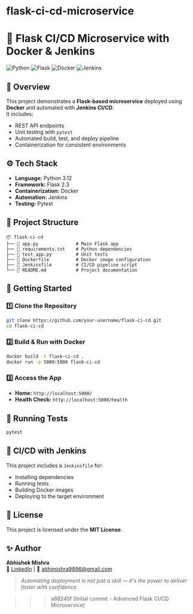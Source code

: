 
# flask-ci-cd-microservice
# 🚀 Flask CI/CD Microservice with Docker & Jenkins

![Python](https://img.shields.io/badge/Python-3.12-blue?style=for-the-badge&logo=python)
![Flask](https://img.shields.io/badge/Flask-2.3-green?style=for-the-badge&logo=flask)
![Docker](https://img.shields.io/badge/Docker-Enabled-blue?style=for-the-badge&logo=docker)
![Jenkins](https://img.shields.io/badge/Jenkins-Automation-red?style=for-the-badge&logo=jenkins)

## 📌 Overview
This project demonstrates a **Flask-based microservice** deployed using **Docker** and automated with **Jenkins CI/CD**.  
It includes:
- REST API endpoints
- Unit testing with `pytest`
- Automated build, test, and deploy pipeline
- Containerization for consistent environments

## ⚙️ Tech Stack
- **Language:** Python 3.12
- **Framework:** Flask 2.3
- **Containerization:** Docker
- **Automation:** Jenkins
- **Testing:** Pytest

## 📂 Project Structure
```
📦 flask-ci-cd
├── 📄 app.py              # Main Flask app
├── 📄 requirements.txt    # Python dependencies
├── 📄 test_app.py         # Unit tests
├── 📄 Dockerfile          # Docker image configuration
├── 📄 Jenkinsfile         # CI/CD pipeline script
└── 📄 README.md           # Project documentation
```

## 🚀 Getting Started

### 1️⃣ Clone the Repository
```bash
git clone https://github.com/your-username/flask-ci-cd.git
cd flask-ci-cd
```

### 2️⃣ Build & Run with Docker
```bash
docker build -t flask-ci-cd .
docker run -p 5000:5000 flask-ci-cd
```

### 3️⃣ Access the App
- **Home:** `http://localhost:5000/`
- **Health Check:** `http://localhost:5000/health`

## 🧪 Running Tests
```bash
pytest
```

## 🔄 CI/CD with Jenkins
This project includes a `Jenkinsfile` for:
- Installing dependencies
- Running tests
- Building Docker images
- Deploying to the target environment



## 📜 License
This project is licensed under the **MIT License**.

## ✨ Author
**Abhishek Mishra**  
💼 [LinkedIn](https://www.linkedin.com/in/abhishek-mishra-49888123b/) | 📧 abhimishra9896@gmail.com
> _Automating deployment is not just a skill — it's the power to deliver faster with confidence._


>>> a88245f (Initial commit - Advanced Flask CI/CD Microservice)
